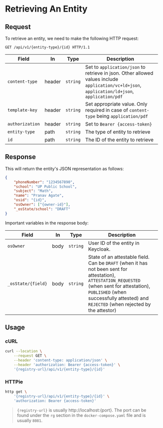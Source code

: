 # Retrieving An Entity

## Request

To retrieve an entity, we need to make the following HTTP request:

```http
GET /api/v1/{entity-type}/{id} HTTP/1.1
```

| Field           | In     | Type     | Description                      |
| --------------- | ------ | -------- | -------------------------------- |
| `content-type`  | header | `string` | Set to `application/json` to retrieve in json. Other allowed values include `application/vc+ld+json`, `application/ld+json`, `application/pdf`       |
| `template-key` | header | `string` | Set appropriate value. Only required in case of `content-type` being `application/pdf`
| `authorization` | header | `string` | Set to `Bearer {access-token}`   |
| `entity-type`   | path   | `string` | The type of entity to retrieve   |
| `id`            | path   | `string` | The ID of the entity to retrieve |

## Response

This will return the entity's JSON representation as follows:

```json
{
	"phoneNumber": "1234567890",
	"school": "UP Public School",
	"subject": "Math",
	"name": "Pranav Agate",
	"osid": "{id}",
	"osOwner": ["{owner-id}"],
	"_osState/school": "DRAFT"
}
```

Important variables in the response body:

| Field              | In   | Type     | Description                                                                                                                                                                                                                            |
| ------------------ | ---- | -------- | -------------------------------------------------------------------------------------------------------------------------------------------------------------------------------------------------------------------------------------- |
| `osOwner`          | body | `string` | User ID of the entity in Keycloak.                                                                                                                                                                                                     |
| `_osState/{field}` | body | `string` | State of an attestable field. Can be `DRAFT` (when it has not been sent for attestation), `ATTESTATION_REQUESTED` (when sent for attestation), `PUBLISHED` (when successfully attested) and `REJECTED` (when rejected by the attestor) |

## Usage

### cURL

```sh
curl --location \
	--request GET \
	--header 'content-type: application/json' \
	--header 'authorization: Bearer {access-token}' \
	'{registry-url}/api/v1/{entity-type}/{id}'
```

### HTTPie

```sh
http get \
	'{registry-url}/api/v1/{entity-type}/{id}' \
	'authorization: Bearer {access-token}'
```

> `{registry-url}` is usually http://localhost:{port}. The port can be found
> under the `rg` section in the `docker-compose.yaml` file and is usually
> `8081`.

